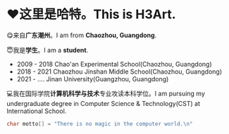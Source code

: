 # ❤这里是**哈特**。This is $\text{H3Art}$.

😋来自**广东潮州**。I am from **Chaozhou, Guangdong**.

😇我是**学生**。I am a **student**.
- 2009 - 2018 Chao'an Experimental School(Chaozhou, Guangdong)
- 2018 - 2021 Chaozhou Jinshan Middle School(Chaozhou, Guangdong)
- 2021 - .... Jinan University(Guangzhou, Guangdong)

💻我在国际学院**计算机科学与技术**专业攻读本科学位。I am pursuing my undergraduate degree in Computer Science & Technology(CST) at International School.
```c
char motto[] = "There is no magic in the computer world.\n"
```

<!---
H3Art-q/H3Art-q is a ✨ special ✨ repository because its `README.md` (this file) appears on your GitHub profile.
You can click the Preview link to take a look at your changes.
--->
